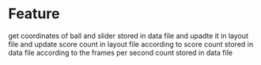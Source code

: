 # Feature

get coordinates of ball and slider stored in data file
and upadte it in layout file
and update score count in layout file according to score
count stored in data file according to the frames per second
count stored in data file
